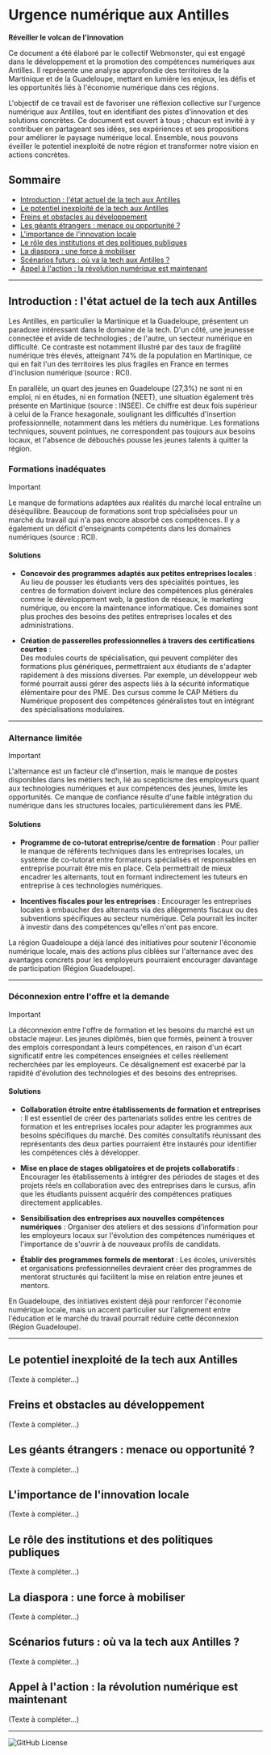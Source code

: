 # Urgence numérique aux Antilles
**Réveiller le volcan de l'innovation**

Ce document a été élaboré par le collectif Webmonster, qui est engagé dans le développement et la promotion des compétences numériques aux Antilles. Il représente une analyse approfondie des territoires de la Martinique et de la Guadeloupe, mettant en lumière les enjeux, les défis et les opportunités liés à l'économie numérique dans ces régions.

L'objectif de ce travail est de favoriser une réflexion collective sur l'urgence numérique aux Antilles, tout en identifiant des pistes d'innovation et des solutions concrètes. Ce document est ouvert à tous ; chacun est invité à y contribuer en partageant ses idées, ses expériences et ses propositions pour améliorer le paysage numérique local. Ensemble, nous pouvons éveiller le potentiel inexploité de notre région et transformer notre vision en actions concrètes.

## Sommaire

- [Introduction : l'état actuel de la tech aux Antilles](#introduction--létat-actuel-de-la-tech-aux-antilles)
- [Le potentiel inexploité de la tech aux Antilles](#le-potentiel-inexploité-de-la-tech-aux-antilles)
- [Freins et obstacles au développement](#freins-et-obstacles-au-développement)
- [Les géants étrangers : menace ou opportunité ?](#les-géants-étrangers--menace-ou-opportunité-)
- [L'importance de l'innovation locale](#limportance-de-linnovation-locale)
- [Le rôle des institutions et des politiques publiques](#le-rôle-des-institutions-et-des-politiques-publiques)
- [La diaspora : une force à mobiliser](#la-diaspora--une-force-à-mobiliser)
- [Scénarios futurs : où va la tech aux Antilles ?](#scénarios-futurs--où-va-la-tech-aux-antilles-)
- [Appel à l'action : la révolution numérique est maintenant](#appel-à-laction--la-révolution-numérique-est-maintenant)

---

## Introduction : l'état actuel de la tech aux Antilles

Les Antilles, en particulier la Martinique et la Guadeloupe, présentent un paradoxe intéressant dans le domaine de la tech. D'un côté, une jeunesse connectée et avide de technologies ; de l'autre, un secteur numérique en difficulté. Ce contraste est notamment illustré par des taux de fragilité numérique très élevés, atteignant 74% de la population en Martinique, ce qui en fait l'un des territoires les plus fragiles en France en termes d'inclusion numérique (source : RCI).

En parallèle, un quart des jeunes en Guadeloupe (27,3%) ne sont ni en emploi, ni en études, ni en formation (NEET), une situation également très présente en Martinique (source : INSEE). Ce chiffre est deux fois supérieur à celui de la France hexagonale, soulignant les difficultés d'insertion professionnelle, notamment dans les métiers du numérique. Les formations techniques, souvent pointues, ne correspondent pas toujours aux besoins locaux, et l'absence de débouchés pousse les jeunes talents à quitter la région.

### Formations inadéquates

> [!IMPORTANT]
> Le manque de formations adaptées aux réalités du marché local entraîne un déséquilibre. Beaucoup de formations sont trop spécialisées pour un marché du travail qui n'a pas encore absorbé ces compétences. Il y a également un déficit d'enseignants compétents dans les domaines numériques (source : RCI).

#### Solutions

- **Concevoir des programmes adaptés aux petites entreprises locales** :  
Au lieu de pousser les étudiants vers des spécialités pointues, les centres de formation doivent inclure des compétences plus générales comme le développement web, la gestion de réseaux, le marketing numérique, ou encore la maintenance informatique. Ces domaines sont plus proches des besoins des petites entreprises locales et des administrations.

- **Création de passerelles professionnelles à travers des certifications courtes** :  
Des modules courts de spécialisation, qui peuvent compléter des formations plus génériques, permettraient aux étudiants de s'adapter rapidement à des missions diverses. Par exemple, un développeur web formé pourrait aussi gérer des aspects liés à la sécurité informatique élémentaire pour des PME. Des cursus comme le CAP Métiers du Numérique proposent des compétences généralistes tout en intégrant des spécialisations modulaires.
 
---

### Alternance limitée

> [!IMPORTANT]
> L'alternance est un facteur clé d'insertion, mais le manque de postes disponibles dans les métiers tech, lié au scepticisme des employeurs quant aux technologies numériques et aux compétences des jeunes, limite les opportunités. Ce manque de confiance résulte d'une faible intégration du numérique dans les structures locales, particulièrement dans les PME.

#### Solutions

- **Programme de co-tutorat entreprise/centre de formation** : Pour pallier le manque de référents techniques dans les entreprises locales, un système de co-tutorat entre formateurs spécialisés et responsables en entreprise pourrait être mis en place. Cela permettrait de mieux encadrer les alternants, tout en formant indirectement les tuteurs en entreprise à ces technologies numériques.

- **Incentives fiscales pour les entreprises** : Encourager les entreprises locales à embaucher des alternants via des allègements fiscaux ou des subventions spécifiques au secteur numérique. Cela pourrait les inciter à investir dans des compétences qu'elles n'ont pas encore.

La région Guadeloupe a déjà lancé des initiatives pour soutenir l'économie numérique locale, mais des actions plus ciblées sur l'alternance avec des avantages concrets pour les employeurs pourraient encourager davantage de participation​ (Région Guadeloupe).

---

### Déconnexion entre l'offre et la demande

> [!IMPORTANT]
> La déconnexion entre l'offre de formation et les besoins du marché est un obstacle majeur. Les jeunes diplômés, bien que formés, peinent à trouver des emplois correspondant à leurs compétences, en raison d'un écart significatif entre les compétences enseignées et celles réellement recherchées par les employeurs. Ce désalignement est exacerbé par la rapidité d'évolution des technologies et des besoins des entreprises.

#### Solutions

- **Collaboration étroite entre établissements de formation et entreprises** : Il est essentiel de créer des partenariats solides entre les centres de formation et les entreprises locales pour adapter les programmes aux besoins spécifiques du marché. Des comités consultatifs réunissant des représentants des deux parties pourraient être instaurés pour identifier les compétences clés à développer.

- **Mise en place de stages obligatoires et de projets collaboratifs** : Encourager les établissements à intégrer des périodes de stages et des projets réels en collaboration avec des entreprises dans le cursus, afin que les étudiants puissent acquérir des compétences pratiques directement applicables.

- **Sensibilisation des entreprises aux nouvelles compétences numériques** : Organiser des ateliers et des sessions d'information pour les employeurs locaux sur l'évolution des compétences numériques et l'importance de s'ouvrir à de nouveaux profils de candidats.

- **Établir des programmes formels de mentorat** : Les écoles, universités et organisations professionnelles devraient créer des programmes de mentorat structurés qui facilitent la mise en relation entre jeunes et mentors.

En Guadeloupe, des initiatives existent déjà pour renforcer l'économie numérique locale, mais un accent particulier sur l'alignement entre l'éducation et le marché du travail pourrait réduire cette déconnexion​ (Région Guadeloupe).

---


## Le potentiel inexploité de la tech aux Antilles

(Texte à compléter...)

## Freins et obstacles au développement

(Texte à compléter...)

## Les géants étrangers : menace ou opportunité ?

(Texte à compléter...)

## L'importance de l'innovation locale

(Texte à compléter...)

## Le rôle des institutions et des politiques publiques

(Texte à compléter...)

## La diaspora : une force à mobiliser

(Texte à compléter...)

## Scénarios futurs : où va la tech aux Antilles ?

(Texte à compléter...)

## Appel à l'action : la révolution numérique est maintenant

(Texte à compléter...)



--- 

![GitHub License](https://img.shields.io/github/license/webmonster97/economie-tech%20)
